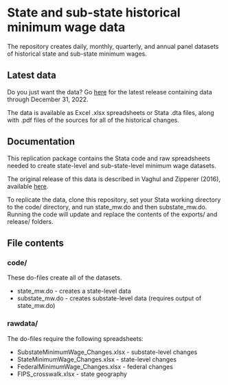 # State and sub-state historical minimum wage data
The repository creates daily, monthly, quarterly, and annual panel
datasets of historical state and sub-state minimum wages.

## Latest data
Do you just want the data? Go
[here](https://github.com/benzipperer/historicalminwage/releases/latest)
for the latest release containing data through December 31, 2022.

The data is available as Excel .xlsx spreadsheets or Stata .dta files,
along with .pdf files of the sources for all of the historical changes.

## Documentation
This replication package contains the Stata code and raw
spreadsheets needed to create state-level and sub-state-level
minimum wage datasets.

The original release of this data is described in Vaghul and Zipperer (2016),
available [here](http://equitablegrowth.org/working-papers/historical-state-and-sub-state-minimum-wage-data/).

To replicate the data, clone this repository, set your Stata working directory
to the code/ directory, and run state_mw.do and then substate_mw.do. Running
the code will update and replace the contents of the exports/ and release/ folders.

## File contents
### code/
These do-files create all of the datasets.

* state_mw.do - creates a state-level data
* substate_mw.do - creates substate-level data (requires output of state_mw.do)

### rawdata/
The do-files require the following spreadsheets:

* SubstateMinimumWage_Changes.xlsx - substate-level changes
* StateMinimumWage_Changes.xlsx - state-level changes
* FederalMinimumWage_Changes.xlsx - federal changes
* FIPS_crosswalk.xlsx - state geography
